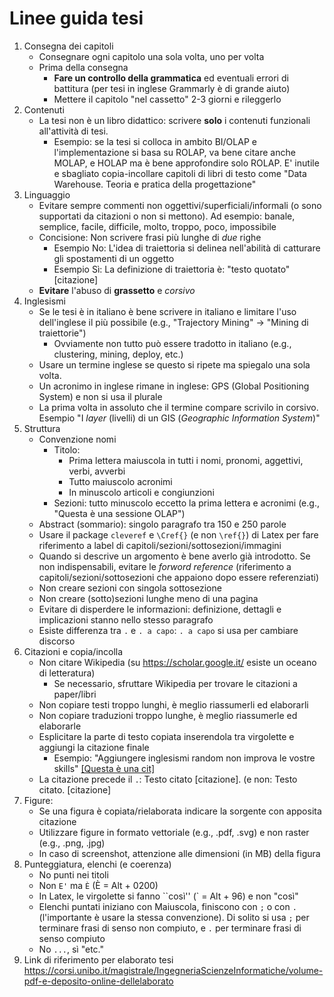 # Linee guida tesi

1. Consegna dei capitoli
    - Consegnare ogni capitolo una sola volta, uno per volta
    - Prima della consegna
        - **Fare un controllo della grammatica** ed eventuali errori di battitura (per tesi in inglese Grammarly è di grande aiuto)
        - Mettere il capitolo "nel cassetto" 2-3 giorni e rileggerlo
1. Contenuti
    - La tesi non è un libro didattico: scrivere **solo** i contenuti funzionali all'attività di tesi.
        - Esempio: se la tesi si colloca in ambito BI/OLAP e l'implementazione si basa su ROLAP, va bene citare anche MOLAP, e HOLAP ma è bene approfondire solo ROLAP. E' inutile e sbagliato copia-incollare capitoli di libri di testo come "Data Warehouse. Teoria e pratica della progettazione"
1. Linguaggio
    - Evitare sempre commenti non oggettivi/superficiali/informali (o sono supportati da citazioni o non si mettono). Ad esempio: banale, semplice, facile, difficile, molto, troppo, poco, impossibile
    - Concisione: Non scrivere frasi più lunghe di *due* righe
        - Esempio No: L'idea di traiettoria si delinea nell'abilità di catturare gli spostamenti di un oggetto
        - Esempio Sì: La definizione di traiettoria è: "testo quotato" [citazione]
    - **Evitare** l'abuso di **grassetto** e *corsivo*
1. Inglesismi
    - Se le tesi è in italiano è bene scrivere in italiano e limitare l'uso dell'inglese il più possibile (e.g., "Trajectory Mining" -> "Mining di traiettorie")
        - Ovviamente non tutto può essere tradotto in italiano (e.g., clustering, mining, deploy, etc.)
    - Usare un termine inglese se questo si ripete ma spiegalo una sola volta.
    - Un acronimo in inglese rimane in inglese: GPS (Global Positioning System) e non si usa il plurale
    - La prima volta in assoluto che il termine compare scrivilo in corsivo. Esempio "I *layer* (livelli) di un GIS (*Geographic Information System*)"
1. Struttura
    - Convenzione nomi
        - Titolo: 
            - Prima lettera maiuscola in tutti i nomi, pronomi, aggettivi, verbi, avverbi
            - Tutto maiuscolo acronimi
            - In minuscolo articoli e congiunzioni 
        - Sezioni: tutto minuscolo eccetto la prima lettera e acronimi (e.g., "Questa è una sessione OLAP")
    - Abstract (sommario): singolo paragrafo tra 150 e 250 parole
    - Usare il package `cleveref` e `\Cref{}` (e non `\ref{}`) di Latex per fare riferimento a label di capitoli/sezioni/sottosezioni/immagini
    - Quando si descrive un argomento è bene averlo già introdotto. Se non indispensabili, evitare le *forword reference* (riferimento a capitoli/sezioni/sottosezioni che appaiono dopo essere referenziati)
    - Non creare sezioni con singola sottosezione
    - Non creare (sotto)sezioni lunghe meno di una pagina
    - Evitare di disperdere le informazioni: definizione, dettagli e implicazioni stanno nello stesso paragrafo
    - Esiste differenza tra `.` e `. a capo`: `. a capo` si usa per cambiare discorso
1. Citazioni e copia/incolla
    - Non citare Wikipedia (su https://scholar.google.it/ esiste un oceano di letteratura)
        - Se necessario, sfruttare Wikipedia per trovare le citazioni a paper/libri
    - Non copiare testi troppo lunghi, è meglio riassumerli ed elaborarli
    - Non copiare traduzioni troppo lunghe, è meglio riassumerle ed elaborarle
    - Esplicitare la parte di testo copiata inserendola tra virgolette e aggiungi la citazione finale
        - Esempio: "Aggiungere inglesismi random non improva le vostre skills" [[Questa è una cit]](http://www.lercio.it/ricerca-aggiungere-inglesismi-random-non-improva-le-vostre-skills/)
    - La citazione precede il `.`: Testo citato [citazione]. (e non: Testo citato. [citazione]
1. Figure:
    - Se una figura è copiata/rielaborata indicare la sorgente con apposita citazione
    - Utilizzare figure in formato vettoriale (e.g., .pdf, .svg) e non raster (e.g., .png, .jpg)
    - In caso di screenshot, attenzione alle dimensioni (in MB) della figura
1. Punteggiatura, elenchi (e coerenza)
    - No punti nei titoli
    - Non `E'` ma `È` (È = Alt + 0200)  
    - In Latex, le virgolette si fanno \`\`così'' (\` = Alt + 96) e non "così"
    - Elenchi puntati iniziano con Maiuscola, finiscono con `;` o con `.` (l'importante è usare la stessa convenzione). Di solito si usa `;` per terminare frasi di senso non compiuto, e `.` per terminare frasi di senso compiuto
    - No `...`, sì "etc." 
1. Link di riferimento per elaborato tesi https://corsi.unibo.it/magistrale/IngegneriaScienzeInformatiche/volume-pdf-e-deposito-online-dellelaborato
